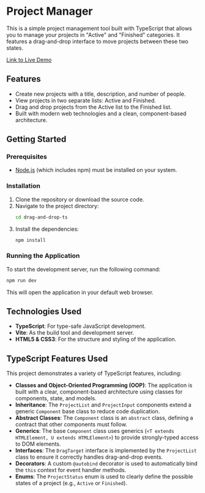 # Project Manager

This is a simple project management tool built with TypeScript that allows you to manage your projects in "Active" and "Finished" categories. It features a drag-and-drop interface to move projects between these two states.

[Link to Live Demo](https://natata08.github.io/drag-and-drop-ts/)

## Features

- Create new projects with a title, description, and number of people.
- View projects in two separate lists: Active and Finished.
- Drag and drop projects from the Active list to the Finished list.
- Built with modern web technologies and a clean, component-based architecture.

## Getting Started

### Prerequisites

- [Node.js](https://nodejs.org/) (which includes npm) must be installed on your system.

### Installation

1.  Clone the repository or download the source code.
2.  Navigate to the project directory:
    ```bash
    cd drag-and-drop-ts
    ```
3.  Install the dependencies:
    ```bash
    npm install
    ```

### Running the Application

To start the development server, run the following command:

```bash
npm run dev
```

This will open the application in your default web browser.

## Technologies Used

- **TypeScript**: For type-safe JavaScript development.
- **Vite**: As the build tool and development server.
- **HTML5 & CSS3**: For the structure and styling of the application.

## TypeScript Features Used

This project demonstrates a variety of TypeScript features, including:

- **Classes and Object-Oriented Programming (OOP)**: The application is built with a clear, component-based architecture using classes for components, state, and models.
- **Inheritance**: The `ProjectList` and `ProjectInput` components extend a generic `Component` base class to reduce code duplication.
- **Abstract Classes**: The `Component` class is an `abstract` class, defining a contract that other components must follow.
- **Generics**: The base `Component` class uses generics (`<T extends HTMLElement, U extends HTMLElement>`) to provide strongly-typed access to DOM elements.
- **Interfaces**: The `DragTarget` interface is implemented by the `ProjectList` class to ensure it correctly handles drag-and-drop events.
- **Decorators**: A custom `@autobind` decorator is used to automatically bind the `this` context for event handler methods.
- **Enums**: The `ProjectStatus` enum is used to clearly define the possible states of a project (e.g., `Active` or `Finished`).
